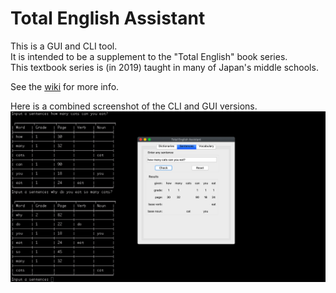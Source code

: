 # Total English Assistant
This is a GUI and CLI tool.  
It is intended to be a supplement to the "Total English" book series.  
This textbook series is (in 2019) taught in many of Japan's middle schools.  

See the [wiki](https://github.com/wmcooper2/TotalEnglishAssistant/wiki) for more info.

Here is a combined screenshot of the CLI and GUI versions.  
![Total English Assistant](screenshot.png)

